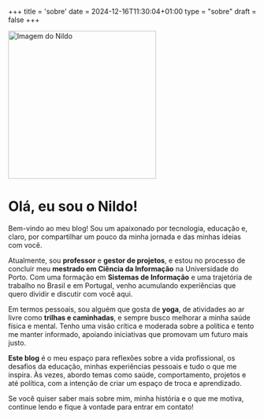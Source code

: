+++
title = 'sobre'
date = 2024-12-16T11:30:04+01:00
type = "sobre"
draft = false
+++

<img src="/images/bio_josenildo_amorim.jpg" alt="Imagem do Nildo" width="300">

# Olá, eu sou o Nildo!

Bem-vindo ao meu blog! Sou um apaixonado por tecnologia, educação e, claro, por compartilhar um pouco da minha jornada e das minhas ideias com você. 

Atualmente, sou **professor** e **gestor de projetos**, e estou no processo de concluir meu **mestrado em Ciência da Informação** na Universidade do Porto. Com uma formação em **Sistemas de Informação** e uma trajetória de trabalho no Brasil e em Portugal, venho acumulando experiências que quero dividir e discutir com você aqui.

Em termos pessoais, sou alguém que gosta de **yoga**, de atividades ao ar livre como **trilhas e caminhadas**, e sempre busco melhorar a minha saúde física e mental. Tenho uma visão crítica e moderada sobre a política e tento me manter informado, apoiando iniciativas que promovam um futuro mais justo.

**Este blog** é o meu espaço para reflexões sobre a vida profissional, os desafios da educação, minhas experiências pessoais e tudo o que me inspira. Às vezes, abordo temas como saúde, comportamento, projetos e até política, com a intenção de criar um espaço de troca e aprendizado.

Se você quiser saber mais sobre mim, minha história e o que me motiva, continue lendo e fique à vontade para entrar em contato! 